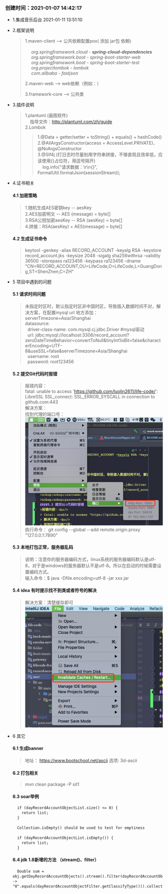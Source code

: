 ### 创建时间：2021-01-07 14:42:17

* 1.集成音乐后台 2021-01-11 13:51:10

* 2.框架说明
    > 1.maven-client -->  公共依赖配置pox( 添加 jar包 依赖) <br><br>
    &nbsp;&nbsp;&nbsp;&nbsp; _org.springframework.cloud - **spring-cloud-dependencies**_ <br>
    &nbsp;&nbsp;&nbsp;&nbsp; _org.springframework.boot - spring-boot-starter-web_ <br>
    &nbsp;&nbsp;&nbsp;&nbsp; _org.springframework.boot - spring-boot-starter-test_ <br>
    &nbsp;&nbsp;&nbsp;&nbsp; _org.projectlombok - lombok_ <br>
    &nbsp;&nbsp;&nbsp;&nbsp; _com.alibaba - fastjson_ <br>
    > 
    > 2.maven-web --> web依赖（例如：）
    > 
    > 3.framework-core --> 公共类 
  
* 3.插件说明
  > 1.plantuml (画图软件)<br/>
  > &nbsp;&nbsp;&nbsp;&nbsp;指导文件：http://plantuml.com/zh/guide <br/>
  > 2.Lombok <br/>
  > > 1.@Data = getter/setter + toString() + equals() + hashCode() <br/>
  > > 2.@AllArgsConstructor(access = AccessLevel.PRIVATE)、@NoArgsConstructor <br/>
  > > 3.@Slf4j (打日志时尽量别用字符串拼接，不够直观且效率低，应该使用{}占位符，用逗号隔开) <br/>
  > > &nbsp;&nbsp;&nbsp;&nbsp;log.info("请求数据：\r\n{}", FormatUtil.formatJson(sessionStream));
* 4.证书相关
  #### 4.1 加密策略
  > 1.随机生成AES密钥key -- aesKey </br>
  > 2.AES加密明文 -- AES (message) = byte[] </br>
  > 3.RSA公钥加密aesKey -- RSA (aesKey) = byte[] </br>
  > 4.拼接：RSA(aesKey) + AES(message) = byte[] </br>
  #### 4.2 生成证书命令
  > keytool -genkey -alias RECORD_ACCOUNT -keyalg RSA -keystore record_account.jks -keysize 2048 -sigalg sha256withrsa -validity 36500 -storepass ra123456 -keypass ra123456 -dname "CN=RECORD_ACCOUNT,OU=LifeCode,O=LifeCode,L=GuangDong,ST=ShenZhen,C=ZH"

* 5 项目中遇到的问题
  #### 5.1 请求时间问题
  > 未指定时区时，默认指定时区非中国时区，导致插入数据时间不对，解决方案，在配置mysql url 地方添加：serverTimezone=Asia/Shanghai <br/>
  > datasource: <br/>
  >&nbsp;&nbsp;driver-class-name: com.mysql.cj.jdbc.Driver #mysql驱动 <br/>
  >&nbsp;&nbsp;url: jdbc:mysql://localhost:3306/record_account?zeroDateTimeBehavior=convertToNull&tinyInt1isBit=false&characterEncoding=UTF-8&useSSL=false&serverTimezone=Asia/Shanghai <br/>
  >&nbsp;&nbsp;username: root <br/>
  >&nbsp;&nbsp;password: root123456 <br/>
  #### 5.2 提交Git代码时报错
  >报错内容：<br/>
  > fatal: unable to access 'https://github.com/luolin2611/life-code/': LibreSSL SSL_connect: SSL_ERROR_SYSCALL in connection to github.com:443<br/>
  > 解决方案：<br/>
  > 找到代理的端口号：
  > ![img_1.png](folder/image/img_1.png)<br/>
  > 执行命令：
  > git config --global --add remote.origin.proxy "127.0.0.1:7890"
  #### 5.3 本地打包正常，服务器乱码
  >说明：注意你的服务器编码方式，linux系统的服务器编码默认是utf-8，对于是windows的服务器默认不是utf-8。所以在启动的时候需要设置编码方式。<br/>
  >输入命令：$ java -Dfile.encoding=utf-8 -jar xxx.jar
  #### 5.4 idea 有时提示找不到类或者符号的解决
  >解决方案：清楚缓存即可
  > ![img_2.png](folder/image/img_2.png)

* 6 其它
  #### 6.1 生成banner
  > 地址： https://www.bootschool.net/ascii
  > 选项:  3d-ascii
  #### 6.2 打包相关
  > mvn clean package -P sit1
  >
  #### 6.3 soar举例
  ```
    if (dayRecordAccountObjectList.size() <= 0) {
      return list;
    }
  
    Collection.isEmpty() should be used to test for emptiness
    
    if (dayRecordAccountObjectList.isEmpty()) {
      return list;
    }
  ```
  #### 6.4 jdk 1.8新增的方法 （stream()、filter）
  ```
    Double sum = obj.getDayRecordAccountObjects().stream().filter(dayRecordAccountObjectFilter -> "0".equals(dayRecordAccountObjectFilter.getClassifyType())).collect(Collectors.summingDouble(DayRecordAccountObject::getBillMoney));
  ```
